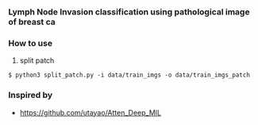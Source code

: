 ### Lymph Node Invasion classification using pathological image of breast ca


### How to use
1. split patch
```
$ python3 split_patch.py -i data/train_imgs -o data/train_imgs_patch
```

### Inspired by 
- https://github.com/utayao/Atten_Deep_MIL